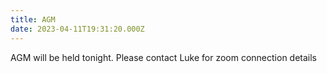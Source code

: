 ```yaml
---
title: AGM
date: 2023-04-11T19:31:20.000Z
---
```

AGM will be held tonight. Please contact Luke for zoom connection details